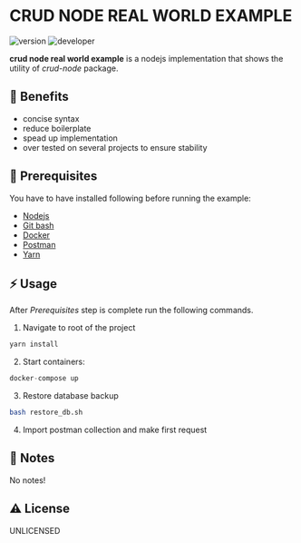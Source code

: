 # CRUD NODE REAL WORLD EXAMPLE

<img src="https://img.shields.io/badge/crud node real world example-1.0.0-15ACF6?style=for-the-badge&logo=none&logoColor=white" alt="version" />&nbsp;<img src="https://img.shields.io/badge/DEVELOPER-Suhan Tudor-purple?style=for-the-badge&logo=none" alt="developer" />

**crud node real world example** is a nodejs implementation that shows the utility of _crud-node_ package.

## 👀 Benefits

- concise syntax
- reduce boilerplate
- spead up implementation
- over tested on several projects to ensure stability

## 📃 Prerequisites

You have to have installed following before running the example:

- [Nodejs](https://nodejs.org/en/)
- [Git bash](https://git-scm.com/downloads)
- [Docker](https://docs.docker.com/get-docker/)
- [Postman](https://www.postman.com/downloads/)
- [Yarn](https://classic.yarnpkg.com/lang/en/docs/install)

## ⚡️ Usage

After _Prerequisites_ step is complete run the following commands.

1. Navigate to root of the project

```js
yarn install
```

2. Start containers:

```js
docker-compose up
```

3. Restore database backup

```bash
bash restore_db.sh
```

4. Import postman collection and make first request

## 📝 Notes

No notes!

## ⚠️ License

UNLICENSED
